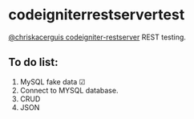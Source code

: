 codeigniterrestservertest
=====================

[@chriskacerguis  codeigniter-restserver](https://github.com/chriskacerguis/codeigniter-restserver) REST testing.



## To do list:
 1. MySQL fake data  ☑ 
 2. Connect to MYSQL database.
 3.  CRUD 
 4. JSON